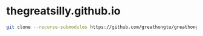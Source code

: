 # thegreatsilly.github.io

```bash
git clone --recurse-submodules https://github.com/greathongtu/greathongtu.github.io.git
```
